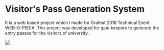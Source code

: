 # Visitor's Pass Generation System
It is a web based project which I made for Grafest 2018 Technical Event WEB-O-PEDIA. This project was developed for gate keepers to generate the entry passes for the visitors of university.

![](image/1.jpg)



